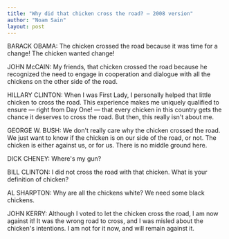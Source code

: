 ```yaml
---
title: "Why did that chicken cross the road? — 2008 version"
author: "Noam Sain"
layout: post
---
```


BARACK OBAMA: The chicken crossed the road because it was time for a change! The chicken wanted change!

JOHN McCAIN: My friends, that chicken crossed the road because he recognized the need to engage in cooperation and dialogue with all the chickens on the other side of the road.

HILLARY CLINTON: When I was First Lady, I personally helped that little chicken to cross the road. This experience makes me uniquely qualified to ensure — right from Day One! — that every chicken in this country gets the chance it deserves to cross the road. But then, this really isn't about me.

GEORGE W. BUSH: We don't really care why the chicken crossed the road. We just want to know if the chicken is on our side of the road, or not. The chicken is either against us, or for us. There is no middle ground here.

DICK CHENEY: Where's my gun?

BILL CLINTON: I did not cross the road with that chicken. What is your definition of chicken?

AL SHARPTON: Why are all the chickens white? We need some black chickens.

JOHN KERRY: Although I voted to let the chicken cross the road, I am now against it! It was the wrong road to cross, and I was misled about the chicken's intentions. I am not for it now, and will remain against it.
